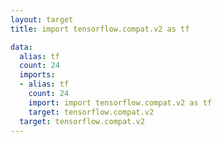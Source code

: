 ```yaml
---
layout: target
title: import tensorflow.compat.v2 as tf

data:
  alias: tf
  count: 24
  imports:
  - alias: tf
    count: 24
    import: import tensorflow.compat.v2 as tf
    target: tensorflow.compat.v2
  target: tensorflow.compat.v2
---
```

